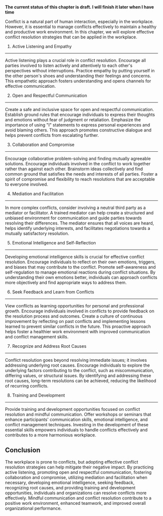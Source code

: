 **The current status of this chapter is draft. I will finish it later when I have time**

Conflict is a natural part of human interaction, especially in the workplace. However, it is essential to manage conflicts effectively to maintain a healthy and productive work environment. In this chapter, we will explore effective conflict resolution strategies that can be applied in the workplace.

1. Active Listening and Empathy
-------------------------------

Active listening plays a crucial role in conflict resolution. Encourage all parties involved to listen actively and attentively to each other's perspectives without interruptions. Practice empathy by putting yourself in the other person's shoes and understanding their feelings and concerns. This empathetic approach fosters understanding and opens channels for effective communication.

2. Open and Respectful Communication
------------------------------------

Create a safe and inclusive space for open and respectful communication. Establish ground rules that encourage individuals to express their thoughts and emotions without fear of judgment or retaliation. Emphasize the importance of using "I" statements to express personal experiences and avoid blaming others. This approach promotes constructive dialogue and helps prevent conflicts from escalating further.

3. Collaboration and Compromise
-------------------------------

Encourage collaborative problem-solving and finding mutually agreeable solutions. Encourage individuals involved in the conflict to work together rather than against each other. Brainstorm ideas collectively and find common ground that satisfies the needs and interests of all parties. Foster a spirit of compromise and flexibility to reach resolutions that are acceptable to everyone involved.

4. Mediation and Facilitation
-----------------------------

In more complex conflicts, consider involving a neutral third party as a mediator or facilitator. A trained mediator can help create a structured and unbiased environment for communication and guide parties towards resolving their differences. The mediator ensures that all voices are heard, helps identify underlying interests, and facilitates negotiations towards a mutually satisfactory resolution.

5. Emotional Intelligence and Self-Reflection
---------------------------------------------

Developing emotional intelligence skills is crucial for effective conflict resolution. Encourage individuals to reflect on their own emotions, triggers, and biases that may contribute to the conflict. Promote self-awareness and self-regulation to manage emotional reactions during conflict situations. By understanding their own emotions better, individuals can approach conflicts more objectively and find appropriate ways to address them.

6. Seek Feedback and Learn from Conflicts
-----------------------------------------

View conflicts as learning opportunities for personal and professional growth. Encourage individuals involved in conflicts to provide feedback on the resolution process and outcomes. Create a culture of continuous improvement by reflecting on past conflicts and implementing lessons learned to prevent similar conflicts in the future. This proactive approach helps foster a healthier work environment with improved communication and conflict management skills.

7. Recognize and Address Root Causes
------------------------------------

Conflict resolution goes beyond resolving immediate issues; it involves addressing underlying root causes. Encourage individuals to explore the underlying factors contributing to the conflict, such as miscommunication, differing values, or structural issues. By identifying and addressing these root causes, long-term resolutions can be achieved, reducing the likelihood of recurring conflicts.

8. Training and Development
---------------------------

Provide training and development opportunities focused on conflict resolution and mindful communication. Offer workshops or seminars that enhance participants' communication skills, emotional intelligence, and conflict management techniques. Investing in the development of these essential skills empowers individuals to handle conflicts effectively and contributes to a more harmonious workplace.

Conclusion
----------

The workplace is prone to conflicts, but adopting effective conflict resolution strategies can help mitigate their negative impact. By practicing active listening, promoting open and respectful communication, fostering collaboration and compromise, utilizing mediation and facilitation when necessary, developing emotional intelligence, seeking feedback, recognizing root causes, and providing training and development opportunities, individuals and organizations can resolve conflicts more effectively. Mindful communication and conflict resolution contribute to a positive work environment, enhanced teamwork, and improved overall organizational performance.
